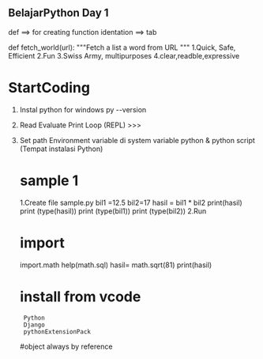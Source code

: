 
## BelajarPython Day 1
def ==> for creating function
identation ==> tab

def fetch_world(url):
    """Fetch a list a word from URL """
1.Quick, Safe, Efficient
2.Fun
3.Swiss Army, multipurposes
4.clear,readble,expressive

# StartCoding
1. Instal python for windows
py --version
2. Read Evaluate Print Loop (REPL) >>>
3. Set path Environment variable di system variable
   python & python script (Tempat instalasi Python)

   # sample 1
    1.Create file sample.py
    bil1 =12.5
    bil2=17
    hasil = bil1 * bil2
    print(hasil)
    print (type(hasil))
    print (type(bil1))
    print (type(bil2))
    2.Run

    # import
    import.math
      help(math.sql)
        hasil= math.sqrt(81)
        print(hasil)

    # install from vcode 
        Python
        Django
        pythonExtensionPack

     #object
        always by reference



